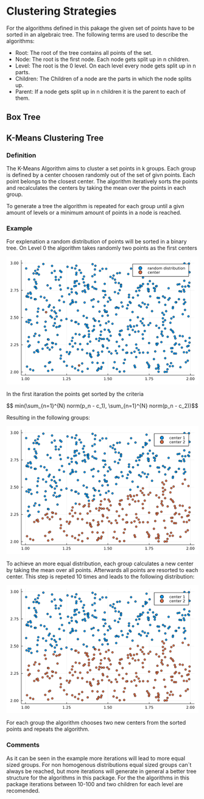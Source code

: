 # Clustering Strategies
For the algorithms defined in this pakage the given set of points have to be sorted in an algebraic tree. 
The following terms are used to describe the algorithms:

-  Root: The root of the tree contains all points of the set.
-  Node: The root is the first node. Each node gets split up in n children.
-  Level: The root is the 0 level. On each level every node gets split up in n parts.
-  Children: The Children of a node are the parts in which the node splits up. 
-  Parent: If a node gets split up in n children it is the parent to each of them.  

## Box Tree 
## K-Means Clustering Tree
### Definition
The K-Means Algorithm aims to cluster a set points in k groups. Each group is defined by a center choosen randomly out of the set of givn points.
Each point belongs to the closest center. The algorithm iteratively sorts the points and recalculates the centers by taking the mean over the points in each group.

To generate a tree the algorithm is repeated for each group until a givn amount of levels or a minimum amount of points in a node is reached.

### Example
For explenation a random distribution of points will be sorted in a binary tree. 
On Level 0 the algorithm takes randomly two points as the first centers

![](assets/random_distribution.png)

In the first itaration the points get sorted by the criteria 

```math
    min(\sum_{n=1}^{N} norm(p_n - c_1), \sum_{n=1}^{N} norm(p_n - c_2))
```

Resulting in the following groups:

![](assets/sorted_first.png)

To achieve an more equal distribution, each group calculates a new center by taking the mean over all points. Afterwards all points are resorted to each center. This step is repeted 10 times and leads to the following distribution:

![](assets/even_distributed.png)

For each group the algorithm chooses two new centers from the sorted points and repeats the algorithm. 

### Comments
As it can be seen in the example more iterations will lead to more equal sized groups. For non homogenous distributions equal sized groups can´t always be reached, but more iterations will generate in general a better tree structure for the algorithms in this package.
For the the algorithms in this package iterations between 10-100 and two children for each level are recomended.
